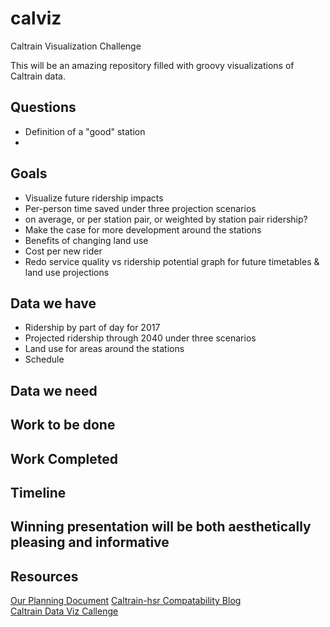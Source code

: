 # calviz
Caltrain Visualization Challenge

This will be an amazing repository filled with groovy visualizations of Caltrain data.

## Questions
* Definition of a "good" station
* 

## Goals
* Visualize future ridership impacts
 * Per-person time saved under three projection scenarios
 * on average, or per station pair, or weighted by station pair ridership?
* Make the case for more development around the stations
* Benefits of changing land use
* Cost per new rider
* Redo service quality vs ridership potential graph for future timetables & land use projections


## Data we have
* Ridership by part of day for 2017
* Projected ridership through 2040 under three scenarios
* Land use for areas around the stations
* Schedule

## Data we need


## Work to be done


## Work Completed


## Timeline

## Winning presentation will be both aesthetically pleasing and informative

## Resources
[Our Planning Document](https://docs.google.com/document/d/1r42gtM3m5TrBkA_5oLeCqMcv_UHGWzn_Bkny-s4jsos/edit)
[Caltrain-hsr Compatability Blog](http://caltrain-hsr.blogspot.com/)  
[Caltrain Data Viz Callenge](https://www.caltrain2040.org/data/)